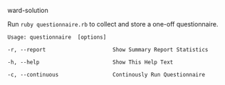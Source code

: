 ward-solution

Run `ruby questionnaire.rb` to collect and store a one-off questionnaire.


    Usage: questionnaire  [options]

    -r, --report                     Show Summary Report Statistics

    -h, --help                       Show This Help Text

    -c, --continuous                 Continously Run Questionnaire

